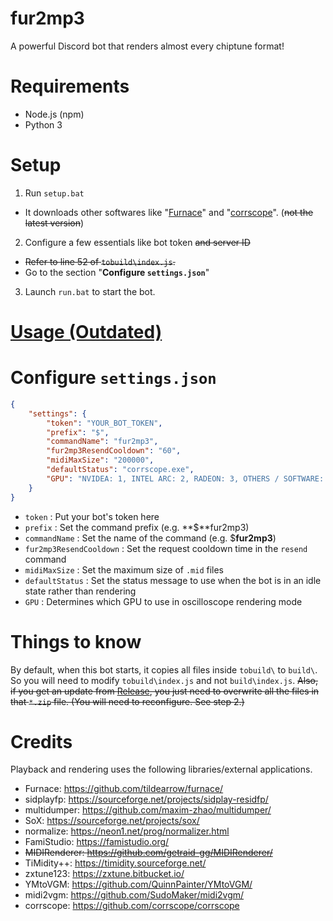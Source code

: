 # fur2mp3
A powerful Discord bot that renders almost every chiptune format!

# Requirements
- Node.js (npm)
- Python 3

# Setup
1. Run `setup.bat`
  - It downloads other softwares like "[Furnace](https://github.com/tildearrow/furnace)" and "[corrscope](https://github.com/corrscope/corrscope)". (~~not the latest version~~)
2. Configure a few essentials like bot token ~~and server ID~~
  - ~~Refer to line 52 of `tobuild\index.js`.~~
  - Go to the section "**Configure `settings.json`**"
3. Launch `run.bat` to start the bot.
# [Usage (Outdated)](https://gimmick32ndanniversary.neocities.org/fur2mp3manual)

# Configure `settings.json`
```json
{
    "settings": {
        "token": "YOUR_BOT_TOKEN",
        "prefix": "$",
        "commandName": "fur2mp3",
		"fur2mp3ResendCooldown": "60",
	    "midiMaxSize": "200000",
	    "defaultStatus": "corrscope.exe",
	    "GPU": "NVIDEA: 1, INTEL ARC: 2, RADEON: 3, OTHERS / SOFTWARE: 4"
    }
}
```
  - `token` : Put your bot's token here
  - `prefix` : Set the command prefix (e.g. **$**fur2mp3)
  - `commandName` : Set the name of the command (e.g. $**fur2mp3**)
  - `fur2mp3ResendCooldown` : Set the request cooldown time in the `resend` command
  - `midiMaxSize` : Set the maximum size of `.mid` files
  - `defaultStatus` : Set the status message to use when the bot is in an idle state rather than rendering
  - `GPU` : Determines which GPU to use in oscilloscope rendering mode

# Things to know
By default, when this bot starts, it copies all files inside `tobuild\` to `build\`. So you will need to modify `tobuild\index.js` and not `build\index.js`.
~~Also, if you get an update from [Release](https://github.com/HeeminTV/fur2mp3/releases), you just need to overwrite all the files in that `*.zip` file. (You will need to reconfigure. See step 2.)~~

# Credits

Playback and rendering uses the following libraries/external applications.
- Furnace: https://github.com/tildearrow/furnace/
- sidplayfp: https://sourceforge.net/projects/sidplay-residfp/
- multidumper: https://github.com/maxim-zhao/multidumper/
- SoX: https://sourceforge.net/projects/sox/
- normalize: https://neon1.net/prog/normalizer.html
- FamiStudio: https://famistudio.org/
- ~~MIDIRenderer: https://github.com/getraid-gg/MIDIRenderer/~~
- TiMidity++: https://timidity.sourceforge.net/
- zxtune123: https://zxtune.bitbucket.io/
- YMtoVGM: https://github.com/QuinnPainter/YMtoVGM/
- midi2vgm: https://github.com/SudoMaker/midi2vgm/
- corrscope: https://github.com/corrscope/corrscope
